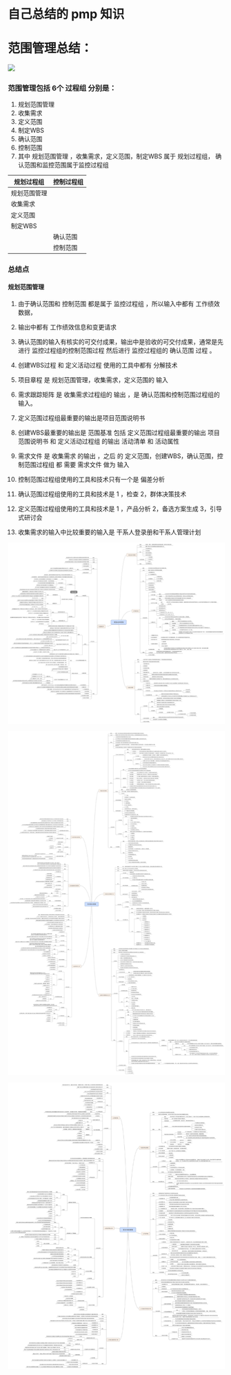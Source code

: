 # 自己总结的  pmp 知识



# 范围管理总结：

![](http://p1.bpimg.com/567571/8add524d6d632864.png)



### 范围管理包括 6个 过程组 分别是：

1. 规划范围管理     
2. 收集需求
3. 定义范围
4. 制定WBS
5. 确认范围
6. 控制范围
7. 其中 规划范围管理 ，收集需求，定义范围，制定WBS 属于 规划过程组， 确认范围和监控范围属于监控过程组



| 规划过程组 | 控制过程组 |
| --- | --- |
| 规划范围管理 |  |
| 收集需求 |  |
| 定义范围 |  |
| 制定WBS |  |
|  | 确认范围 |
|  | 控制范围 |




### 总结点


#### 规划范围管理





1. 由于确认范围和 控制范围  都是属于 监控过程组 ，所以输入中都有 工作绩效数据，
2. 输出中都有 工作绩效信息和变更请求


3. 确认范围的输入有核实的可交付成果，输出中是验收的可交付成果，通常是先进行 监控过程组的控制范围过程 然后进行 监控过程组的 确认范围 过程 。


4. 创建WBS过程  和  定义活动过程   使用的工具中都有 分解技术 


5. 项目章程  是   规划范围管理，收集需求，定义范围的 输入 

6. 需求跟踪矩阵  是 收集需求过程组的 输出 ，是 确认范围和控制范围过程组的输入。

7. 定义范围过程组最重要的输出是项目范围说明书


8. 创建WBS最重要的输出是  范围基准 包括  定义范围过程组最重要的输出 项目范围说明书 和 定义活动过程组 的输出  活动清单 和 活动属性 



9. 需求文件 是 收集需求 的输出  ，之后 的  定义范围，创建WBS，确认范围，控制范围过程组 都 需要  需求文件 做为 输入 


1. 控制范围过程组使用的工具和技术只有一个是  偏差分析


2. 确认范围过程组使用的工具和技术是  1 ，检查  2，群体决策技术 


3. 定义范围过程组使用的工具和技术是  1 ，产品分析 2，备选方案生成 3，引导式研讨会

4. 收集需求的输入中比较重要的输入是 干系人登录册和干系人管理计划


    





![](https://raw.githubusercontent.com/fuyuguang/pmp_knowledge/master/pmp_xmind_pic/%E9%A1%B9%E7%9B%AE%E6%88%90%E6%9C%AC%E7%AE%A1%E7%90%86.png)





![](https://github.com/fuyuguang/pmp_knowledge/blob/master/pmp_xmind_pic/%E9%A1%B9%E7%9B%AE%E6%95%B4%E5%90%88%E7%AE%A1%E7%90%86.png?raw=true)



![](https://raw.githubusercontent.com/fuyuguang/pmp_knowledge/master/pmp_xmind_pic/%E9%A1%B9%E7%9B%AE%E9%A3%8E%E9%99%A9%E7%AE%A1%E7%90%86.png)









